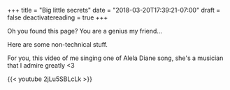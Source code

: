 +++
title = "Big little secrets"
date = "2018-03-20T17:39:21-07:00"
draft = false
deactivatereading = true
+++

Oh you found this page? You are a genius my friend...

Here are some non-technical stuff.

For you, this video of me singing one of Alela Diane song, she's a musician that I admire greatly <3

{{< youtube 2jLu5SBLcLk >}}